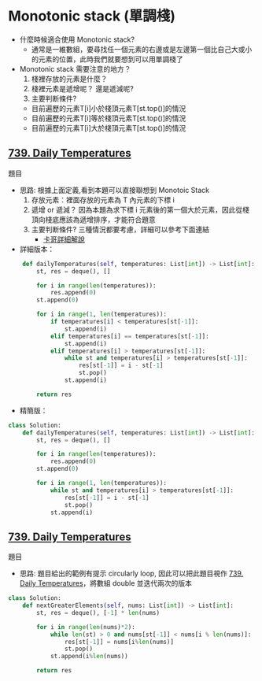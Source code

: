 # Monotonic stack (單調棧)
- 什麼時候適合使用 Monotonic stack?
  - 通常是一維數組，要尋找任一個元素的右邊或是左邊第一個比自己大或小的元素的位置，此時我們就要想到可以用單調棧了
- Monotonic stack 需要注意的地方？
  1. 棧裡存放的元素是什麼？
  2. 棧裡元素是遞增呢？ 還是遞減呢?
  3. 主要判断條件?
    - 目前遍歷的元素T[i]小於棧頂元素T[st.top()]的情況
    - 目前遍歷的元素T[i]等於棧頂元素T[st.top()]的情況
    - 目前遍歷的元素T[i]大於棧頂元素T[st.top()]的情況

## [739. Daily Temperatures](https://leetcode.com/problems/daily-temperatures/description/)
題目

- 思路: 根據上面定義,看到本題可以直接聯想到 Monotoic Stack
    1. 存放元素：裡面存放的元素為 T 內元素的下標 i
    2. 遞增 or 遞減？ 因為本題為求下標 i 元素後的第一個大於元素，因此從棧頂向棧底應該為遞增排序，才能符合題意
    3. 主要判断條件? 三種情況都要考慮，詳細可以參考下面連結
       - [卡哥詳細解說](https://programmercarl.com/0739.%E6%AF%8F%E6%97%A5%E6%B8%A9%E5%BA%A6.html#%E6%80%9D%E8%B7%AF)
- 詳細版本：
```python class Solution:
    def dailyTemperatures(self, temperatures: List[int]) -> List[int]:
        st, res = deque(), []

        for i in range(len(temperatures)):
            res.append(0)
        st.append(0)

        for i in range(1, len(temperatures)):
            if temperatures[i] < temperatures[st[-1]]:
                st.append(i)
            elif temperatures[i] == temperatures[st[-1]]:
                st.append(i)
            elif temperatures[i] > temperatures[st[-1]]:
                while st and temperatures[i] > temperatures[st[-1]]:
                    res[st[-1]] = i - st[-1]
                    st.pop()
                st.append(i)

        return res
```
- 精簡版：
```python
class Solution:
    def dailyTemperatures(self, temperatures: List[int]) -> List[int]:
        st, res = deque(), []

        for i in range(len(temperatures)):
            res.append(0)
        st.append(0)

        for i in range(1, len(temperatures)):
            while st and temperatures[i] > temperatures[st[-1]]:
                res[st[-1]] = i - st[-1]
                st.pop()
            st.append(i)
```

## [739. Daily Temperatures](https://leetcode.com/problems/daily-temperatures/description/)
題目

- 思路: 題目給出的範例有提示 circularly loop, 因此可以把此題目視作 [739. Daily Temperatures](https://leetcode.com/problems/daily-temperatures/description/)，將數組 double 並迭代兩次的版本
```python
class Solution:
    def nextGreaterElements(self, nums: List[int]) -> List[int]:
        st, res = deque(), [-1] * len(nums)

        for i in range(len(nums)*2):
            while len(st) > 0 and nums[st[-1]] < nums[i % len(nums)]:
                res[st[-1]] = nums[i%len(nums)]
                st.pop()
            st.append(i%len(nums))

        return res
```
